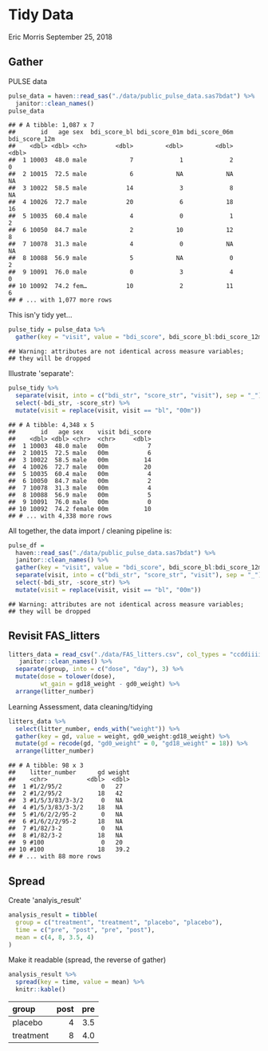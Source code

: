 Tidy Data
================
Eric Morris
September 25, 2018

Gather
------

PULSE data

``` r
pulse_data = haven::read_sas("./data/public_pulse_data.sas7bdat") %>%
  janitor::clean_names()
pulse_data
```

    ## # A tibble: 1,087 x 7
    ##       id   age sex  bdi_score_bl bdi_score_01m bdi_score_06m bdi_score_12m
    ##    <dbl> <dbl> <ch>        <dbl>         <dbl>         <dbl>         <dbl>
    ##  1 10003  48.0 male            7             1             2             0
    ##  2 10015  72.5 male            6            NA            NA            NA
    ##  3 10022  58.5 male           14             3             8            NA
    ##  4 10026  72.7 male           20             6            18            16
    ##  5 10035  60.4 male            4             0             1             2
    ##  6 10050  84.7 male            2            10            12             8
    ##  7 10078  31.3 male            4             0            NA            NA
    ##  8 10088  56.9 male            5            NA             0             2
    ##  9 10091  76.0 male            0             3             4             0
    ## 10 10092  74.2 fem…           10             2            11             6
    ## # ... with 1,077 more rows

This isn'y tidy yet...

``` r
pulse_tidy = pulse_data %>% 
  gather(key = "visit", value = "bdi_score", bdi_score_bl:bdi_score_12m)
```

    ## Warning: attributes are not identical across measure variables;
    ## they will be dropped

Illustrate 'separate':

``` r
pulse_tidy %>% 
  separate(visit, into = c("bdi_str", "score_str", "visit"), sep = "_") %>% 
  select(-bdi_str, -score_str) %>% 
  mutate(visit = replace(visit, visit == "bl", "00m"))
```

    ## # A tibble: 4,348 x 5
    ##       id   age sex    visit bdi_score
    ##    <dbl> <dbl> <chr>  <chr>     <dbl>
    ##  1 10003  48.0 male   00m           7
    ##  2 10015  72.5 male   00m           6
    ##  3 10022  58.5 male   00m          14
    ##  4 10026  72.7 male   00m          20
    ##  5 10035  60.4 male   00m           4
    ##  6 10050  84.7 male   00m           2
    ##  7 10078  31.3 male   00m           4
    ##  8 10088  56.9 male   00m           5
    ##  9 10091  76.0 male   00m           0
    ## 10 10092  74.2 female 00m          10
    ## # ... with 4,338 more rows

All together, the data import / cleaning pipeline is:

``` r
pulse_df = 
  haven::read_sas("./data/public_pulse_data.sas7bdat") %>%
  janitor::clean_names() %>% 
  gather(key = "visit", value = "bdi_score", bdi_score_bl:bdi_score_12m) %>% 
  separate(visit, into = c("bdi_str", "score_str", "visit"), sep = "_") %>% 
  select(-bdi_str, -score_str) %>% 
  mutate(visit = replace(visit, visit == "bl", "00m"))
```

    ## Warning: attributes are not identical across measure variables;
    ## they will be dropped

Revisit FAS\_litters
--------------------

``` r
litters_data = read_csv("./data/FAS_litters.csv", col_types = "ccddiiii") %>%
   janitor::clean_names() %>%
  separate(group, into = c("dose", "day"), 3) %>% 
  mutate(dose = tolower(dose),
         wt_gain = gd18_weight - gd0_weight) %>%
  arrange(litter_number)
```

Learning Assessment, data cleaning/tidying

``` r
litters_data %>% 
  select(litter_number, ends_with("weight")) %>%  
  gather(key = gd, value = weight, gd0_weight:gd18_weight) %>% 
  mutate(gd = recode(gd, "gd0_weight" = 0, "gd18_weight" = 18)) %>% 
  arrange(litter_number)
```

    ## # A tibble: 98 x 3
    ##    litter_number      gd weight
    ##    <chr>           <dbl>  <dbl>
    ##  1 #1/2/95/2           0   27  
    ##  2 #1/2/95/2          18   42  
    ##  3 #1/5/3/83/3-3/2     0   NA  
    ##  4 #1/5/3/83/3-3/2    18   NA  
    ##  5 #1/6/2/2/95-2       0   NA  
    ##  6 #1/6/2/2/95-2      18   NA  
    ##  7 #1/82/3-2           0   NA  
    ##  8 #1/82/3-2          18   NA  
    ##  9 #100                0   20  
    ## 10 #100               18   39.2
    ## # ... with 88 more rows

Spread
------

Create 'analyis\_result'

``` r
analysis_result = tibble(
  group = c("treatment", "treatment", "placebo", "placebo"),
  time = c("pre", "post", "pre", "post"),
  mean = c(4, 8, 3.5, 4)
)
```

Make it readable (spread, the reverse of gather)

``` r
analysis_result %>% 
  spread(key = time, value = mean) %>%
  knitr::kable()
```

| group     |  post|  pre|
|:----------|-----:|----:|
| placebo   |     4|  3.5|
| treatment |     8|  4.0|
